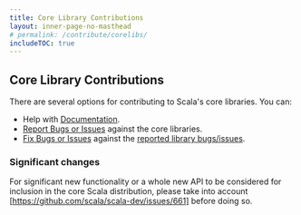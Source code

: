 ```yaml
---
title: Core Library Contributions
layout: inner-page-no-masthead
# permalink: /contribute/corelibs/
includeTOC: true
---
```

## Core Library Contributions

There are several options for contributing to Scala's core libraries. You can:

* Help with [Documentation](/contribute/documentation.html).
* [Report Bugs or Issues](/contribute/bug-reporting-guide.html) against the core libraries.
* [Fix Bugs or Issues](/contribute/guide.html) against the
  [reported library bugs/issues](https://github.com/scala/bug).

### Significant changes

For significant new functionality or a whole new API to be considered for inclusion in the core Scala distribution,
please take into account [https://github.com/scala/scala-dev/issues/661] before doing so.
